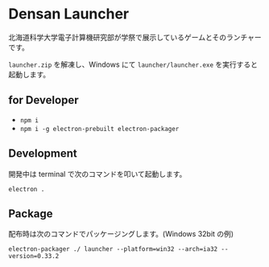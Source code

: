 Densan Launcher
===============

北海道科学大学電子計算機研究部が学祭で展示しているゲームとそのランチャーです。

`launcher.zip` を解凍し、Windows にて `launcher/launcher.exe` を実行すると起動します。

for Developer
-------------
* `npm i`
* `npm i -g electron-prebuilt electron-packager`

Development
-----------
開発中は terminal で次のコマンドを叩いて起動します。

```
electron .
```

Package
-------
配布時は次のコマンドでパッケージングします。(Windows 32bit の例)

```
electron-packager ./ launcher --platform=win32 --arch=ia32 --version=0.33.2
```
